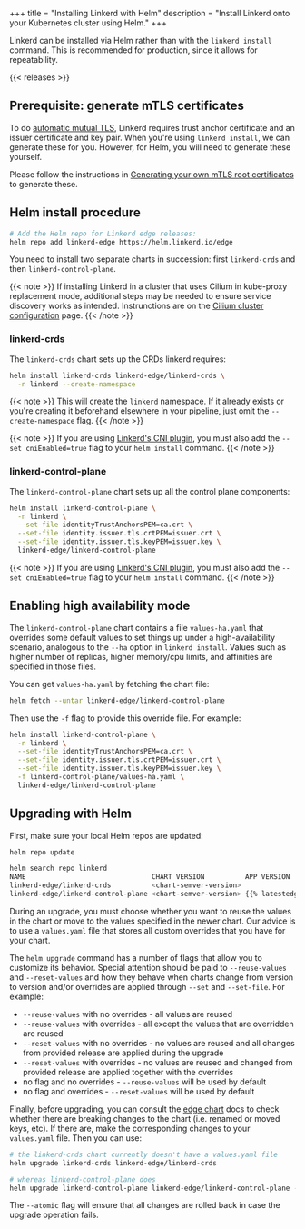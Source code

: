 +++
title = "Installing Linkerd with Helm"
description = "Install Linkerd onto your Kubernetes cluster using Helm."
+++

Linkerd can be installed via Helm rather than with the `linkerd install`
command. This is recommended for production, since it allows for repeatability.

{{< releases >}}

## Prerequisite: generate mTLS certificates

To do [automatic mutual TLS](../../features/automatic-mtls/), Linkerd requires
trust anchor certificate and an issuer certificate and key pair. When you're
using `linkerd install`, we can generate these for you. However, for Helm, you
will need to generate these yourself.

Please follow the instructions in
[Generating your own mTLS root certificates](../generate-certificates/) to
generate these.

## Helm install procedure

```bash
# Add the Helm repo for Linkerd edge releases:
helm repo add linkerd-edge https://helm.linkerd.io/edge
```

You need to install two separate charts in succession: first `linkerd-crds` and
then `linkerd-control-plane`.

{{< note >}} If installing Linkerd in a cluster that uses Cilium in kube-proxy
replacement mode, additional steps may be needed to ensure service discovery
works as intended. Instrunctions are on the
[Cilium cluster configuration](../../reference/cluster-configuration/#cilium)
page. {{< /note >}}

### linkerd-crds

The `linkerd-crds` chart sets up the CRDs linkerd requires:

```bash
helm install linkerd-crds linkerd-edge/linkerd-crds \
  -n linkerd --create-namespace
```

{{< note >}} This will create the `linkerd` namespace. If it already exists or
you're creating it beforehand elsewhere in your pipeline, just omit the
`--create-namespace` flag. {{< /note >}}

{{< note >}} If you are using [Linkerd's CNI plugin](../../features/cni/), you
must also add the `--set cniEnabled=true` flag to your `helm install` command.
{{< /note >}}

### linkerd-control-plane

The `linkerd-control-plane` chart sets up all the control plane components:

```bash
helm install linkerd-control-plane \
  -n linkerd \
  --set-file identityTrustAnchorsPEM=ca.crt \
  --set-file identity.issuer.tls.crtPEM=issuer.crt \
  --set-file identity.issuer.tls.keyPEM=issuer.key \
  linkerd-edge/linkerd-control-plane
```

{{< note >}} If you are using [Linkerd's CNI plugin](../../features/cni/), you
must also add the `--set cniEnabled=true` flag to your `helm install` command.
{{< /note >}}

## Enabling high availability mode

The `linkerd-control-plane` chart contains a file `values-ha.yaml` that
overrides some default values to set things up under a high-availability
scenario, analogous to the `--ha` option in `linkerd install`. Values such as
higher number of replicas, higher memory/cpu limits, and affinities are
specified in those files.

You can get `values-ha.yaml` by fetching the chart file:

```bash
helm fetch --untar linkerd-edge/linkerd-control-plane
```

Then use the `-f` flag to provide this override file. For example:

```bash
helm install linkerd-control-plane \
  -n linkerd \
  --set-file identityTrustAnchorsPEM=ca.crt \
  --set-file identity.issuer.tls.crtPEM=issuer.crt \
  --set-file identity.issuer.tls.keyPEM=issuer.key \
  -f linkerd-control-plane/values-ha.yaml \
  linkerd-edge/linkerd-control-plane
```

## Upgrading with Helm

First, make sure your local Helm repos are updated:

```bash
helm repo update

helm search repo linkerd
NAME                               CHART VERSION          APP VERSION              DESCRIPTION
linkerd-edge/linkerd-crds          <chart-semver-version>                          Linkerd gives you observability, reliability, and securit...
linkerd-edge/linkerd-control-plane <chart-semver-version> {{% latestedge %}}       Linkerd gives you observability, reliability, and securit...
```

During an upgrade, you must choose whether you want to reuse the values in the
chart or move to the values specified in the newer chart. Our advice is to use a
`values.yaml` file that stores all custom overrides that you have for your
chart.

The `helm upgrade` command has a number of flags that allow you to customize its
behavior. Special attention should be paid to `--reuse-values` and
`--reset-values` and how they behave when charts change from version to version
and/or overrides are applied through `--set` and `--set-file`. For example:

- `--reuse-values` with no overrides - all values are reused
- `--reuse-values` with overrides - all except the values that are overridden
  are reused
- `--reset-values` with no overrides - no values are reused and all changes from
  provided release are applied during the upgrade
- `--reset-values` with overrides - no values are reused and changed from
  provided release are applied together with the overrides
- no flag and no overrides - `--reuse-values` will be used by default
- no flag and overrides - `--reset-values` will be used by default

Finally, before upgrading, you can consult the
[edge chart](https://artifacthub.io/packages/helm/linkerd2-edge/linkerd-control-plane#values)
docs to check whether there are breaking changes to the chart (i.e.
renamed or moved keys, etc). If there are, make the corresponding changes to
your `values.yaml` file. Then you can use:

```bash
# the linkerd-crds chart currently doesn't have a values.yaml file
helm upgrade linkerd-crds linkerd-edge/linkerd-crds

# whereas linkerd-control-plane does
helm upgrade linkerd-control-plane linkerd-edge/linkerd-control-plane --reset-values -f values.yaml --atomic
```

The `--atomic` flag will ensure that all changes are rolled back in case the
upgrade operation fails.
